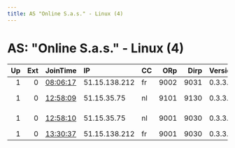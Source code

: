 ```yaml
---
title: AS "Online S.a.s." - Linux (4)
---
```


# AS: "Online S.a.s." - Linux (4)

|   Up |   Ext | JoinTime                                                                                            | IP            | CC   |   ORp |   Dirp | Version   | Contact                  | Nickname   |   eFamMembers |
|-----:|------:|:----------------------------------------------------------------------------------------------------|:--------------|:-----|------:|-------:|:----------|:-------------------------|:-----------|--------------:|
|    1 |     0 | [08:06:17](https://metrics.torproject.org/rs.html#details/046C01A05DA66D8C3D47B6CE41320B2B65DBB4A3) | 51.15.138.212 | fr   |  9002 |   9031 | 0.3.3.6   | v.cocaud@gmail.com       | Fantominus |             2 |
|    1 |     0 | [12:58:09](https://metrics.torproject.org/rs.html#details/93A4AD5CDE057DC598ED7FFAE2AA9DBEB71EDF95) | 51.15.35.75   | nl   |  9101 |   9130 | 0.3.3.6   | 0xEFB74277ECE4E222 Aeris | kitten4    |             4 |
|    1 |     0 | [12:58:10](https://metrics.torproject.org/rs.html#details/3F30DB4CC2EACF73CA4F6BAAC700F08E592BA29C) | 51.15.35.75   | nl   |  9001 |   9030 | 0.3.3.6   | 0xEFB74277ECE4E222 Aeris | kitten3    |             4 |
|    1 |     0 | [13:30:37](https://metrics.torproject.org/rs.html#details/83A410507D52FB9CAA602FF5BE9A24E64DEAEEAF) | 51.15.138.212 | fr   |  9001 |   9030 | 0.3.3.6   | v.cocaud@gmail.com       | Mimiqui    |             2 |
